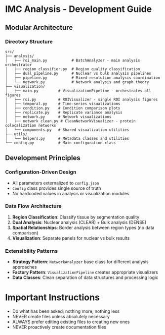 # IMC Analysis - Development Guide

## Modular Architecture

### Directory Structure
```
src/
├── analysis/
│   ├── roi_main.py           # BatchAnalyzer - main analysis orchestrator  
│   ├── region_classifier.py  # Region quality classification
│   ├── dual_pipeline.py      # Nuclear vs bulk analysis pipelines
│   ├── pipeline.py           # Mixed-resolution analysis coordination
│   └── network.py            # Network analysis and graph theory
├── visualization/
│   ├── main.py         # VisualizationPipeline - orchestrates all figures
│   ├── roi.py          # ROIVisualizer - single ROI analysis figures
│   ├── temporal.py     # Time-series visualizations
│   ├── condition.py    # Condition comparison plots
│   ├── replicate.py    # Replicate variance analysis
│   ├── network.py      # Network visualizations
│   ├── network_clean.py # CleanNetworkVisualizer - protein colocalization networks
│   └── components.py   # Shared visualization utilities
├── utils/
│   └── helpers.py      # Metadata classes and utilities
└── config.py           # Main configuration class
```

## Development Principles

### Configuration-Driven Design
- All parameters externalized to `config.json`
- `Config` class provides single source of truth
- No hardcoded values in analysis or visualization modules

### Data Flow Architecture
1. **Region Classification**: Classify tissue by segmentation quality
2. **Dual Analysis**: Nuclear analysis (CLEAR) + Bulk analysis (DENSE) 
3. **Spatial Relationships**: Border analysis between region types (no data comparison)
4. **Visualization**: Separate panels for nuclear vs bulk results

### Extensibility Patterns
- **Strategy Pattern**: `NetworkAnalyzer` base class for different analysis approaches
- **Factory Pattern**: `VisualizationPipeline` creates appropriate visualizers
- **Data Classes**: Clean separation of data structures and processing logic

# Important Instructions
- Do what has been asked; nothing more, nothing less
- NEVER create files unless absolutely necessary
- ALWAYS prefer editing existing files to creating new ones
- NEVER proactively create documentation files